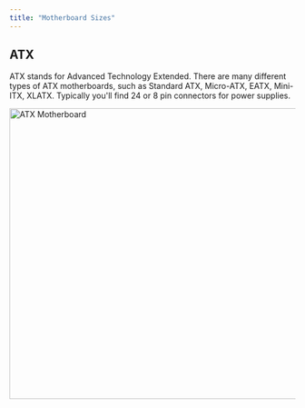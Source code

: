 ```yaml
---
title: "Motherboard Sizes"
---
```

## ATX
ATX stands for Advanced Technology Extended. There are many different types of ATX motherboards, such as Standard ATX, Micro-ATX, EATX, Mini-ITX, XLATX. Typically you'll find 24 or 8 pin connectors for power supplies.

<img alt="ATX Motherboard" src="/atx.jpg" width="512" />
